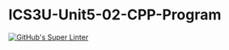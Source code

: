 # ICS3U-Unit5-02-CPP-Program

[![GitHub's Super Linter](https://github.com/Igor-Zhelezniak-1/ICS3U-Unit5-02-CPP-Program/workflows/GitHub's%20Super%20Linter/badge.svg)](https://github.com/Igor-Zhelezniak-1/ICS3U-Unit5-02-CPP-Program/actions)
